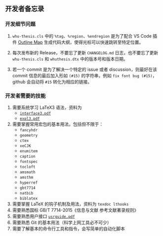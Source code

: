 ## 开发者备忘录

### 开发细节问题

1. `whu-thesis.cls` 中的 `%tag`、`%region`、`%endregion` 是为了配合 VS Code 插件 [Outline Map](https://github.com/Gerrnperl/outline-map) 生成代码大纲，使得光标可以快速跳转至特定位置。

2. 每次发布新的 Release，不要忘了更新 `CHANGELOG.md` 日志，也不要忘了更新 `whu-thesis.cls` 和 `whuthesis.dtx` 中的版本号和版本日期。

3. 若一个 commit 是为了解决一个特定的 issue 或者 discussion，则最好在该 commit 信息的最后加入形如 `(#15)` 的字符串，例如 `fix font bug (#15)`，github 会自动将 `#15` 转化为相应的链接。


### 开发者需要的技能

1. 需要系统学习 LaTeX3 语法，资料为 
    + [`interface3.pdf`](http://mirrors.ctan.org/macros/latex/required/l3kernel/interface3.pdf)
    + [`expl3.pdf`](http://mirrors.ctan.org/macros/latex/required/l3kernel/expl3.pdf)
2. 需要掌握常用宏包的基本用法，包括但不限于： 
    + `fancyhdr`
    + `geometry`
    + `ctex`
    + `xeCJK`
    + `enumitem`
    + `caption`
    + `fontspec`
    + `tocloft`
    + `amsmath`
    + `amsthm`
    + `hyperref`
    + `gbt7714`
    + `natbib`
    + `biblatex`
3. 需要掌握 LaTeX 的钩子机制及用法，资料为 `texdoc lthooks`
4. 需要熟悉国标 GB/T 7714-2015《信息与文献 参考文献著录规则》
5. 需要熟悉用户接口 [`usrguide.pdf`](http://mirrors.ctan.org/macros/latex/base/usrguide.pdf)
6. 需要熟悉 Git 的基本用法（科学上网工具必不可少）
7. 需要了解基本的命令行工具和指令，会写简单的自动化脚本